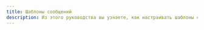 ```yaml
---
title: Шаблоны сообщений
description: Из этого руководства вы узнаете, как настраивать шаблоны сообщений для функций, использующих их
---
```

